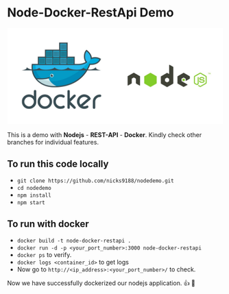 # Node-Docker-RestApi Demo

![picture alt](views/img/docker-node.jpeg)

This is a demo with **Nodejs** - **REST-API** - **Docker**. Kindly check other branches for individual features.

## To run this code locally

* `git clone https://github.com/nicks9188/nodedemo.git`
* `cd nodedemo`
* `npm install`
* `npm start`

## To run with docker

* `docker build -t node-docker-restapi .`
* `docker run -d -p <your_port_number>:3000 node-docker-restapi`
* `docker ps` to verify.
* `docker logs <container_id>` to get logs
* Now go to `http://<ip_address>:<your_port_number>/` to check.

Now we have successfully dockerized our nodejs application. :thumbsup: :metal:
